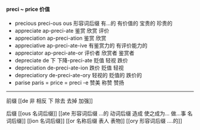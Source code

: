 #### preci ~ price 价值

- precious preci-ous ous 形容词后缀 有...的  有价值的   宝贵的 珍贵的
- appreciate  ap-preci-ate 鉴赏 欣赏  评价
- appreciation ap-preci-ation 鉴赏 欣赏
- appreciative ap-preci-ate-ive 有鉴赏力的  有评价能力的
- appreciator ap-preci-ate-or 评价者 欣赏者 鉴赏者
- depreciate de 下 下降-preci-ate 贬值 轻视  跌价 
- depreciation de-preci-ate-ion 跌价 贬值  轻视
- depreciatiory de-preci-ate-ory 轻视的 贬值的 跌价的
- parise paris = price = preci -e 赞美 称赞  赞扬

---
前缀
[[de   非 相反 下 除去 去掉 加强]]

后缀
[[ous 名词后缀]]
[[ate 形容词后缀  ...的 动词后缀 造成 使之成为... 做...事 名词后缀]]
[[ion  名词后缀]]
[[or 名称后缀 表人 表物]]
[[ory 形容词后缀 ....的]]
